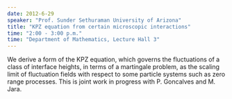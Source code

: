 ```yaml
---
date: 2012-6-29
speaker: "Prof. Sunder Sethuraman University of Arizona"
title: "KPZ equation from certain microscopic interactions"
time: "2:00 - 3:00 p.m." 
time: "Department of Mathematics, Lecture Hall 3"
---
```

We derive a form of the KPZ equation, which governs the fluctuations of a class of interface heights, in terms of a martingale problem, as the scaling limit of fluctuation fields with respect to some particle systems such as zero range processes. This is joint work in progress with P. Goncalves and M. Jara.
